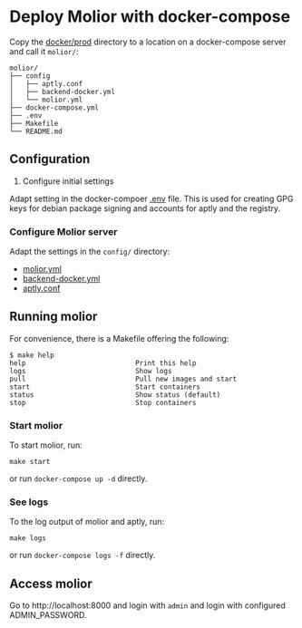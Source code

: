 # Deploy Molior with docker-compose

Copy the [docker/prod](./) directory to a location on a docker-compose server and call it `molior/`:

```
molior/
├── config
│   ├── aptly.conf
│   ├── backend-docker.yml
│   └── molior.yml
├── docker-compose.yml
├── .env
├── Makefile
└── README.md
```

## Configuration

1. Configure initial settings

Adapt setting in the docker-compoer [.env](./.env) file. This is used for creating GPG keys for debian package signing and accounts for aptly and the registry.

### Configure Molior server

Adapt the settings in the `config/` directory:

- [molior.yml](config/molior.yml)
- [backend-docker.yml](config/backend-docker.yml)
- [aptly.conf](config/aptly.conf)

## Running molior

For convenience, there is a Makefile offering the following:
```
$ make help
help                           Print this help
logs                           Show logs
pull                           Pull new images and start
start                          Start containers
status                         Show status (default)
stop                           Stop containers
```

### Start molior

To start molior, run:
```
make start
```
or run `docker-compose up -d` directly.

### See logs

To the log output of molior and aptly, run:
```
make logs
```
or run `docker-compose logs -f` directly.

## Access molior

Go to http://localhost:8000 and login with `admin` and login with configured ADMIN_PASSWORD.

